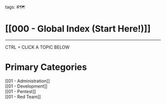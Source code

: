 tags: #🗺

# [[000 - Global Index (Start Here!)]]  

***

CTRL + CLICK A TOPIC BELOW

# Primary Categories

[[01 - Administration]]  
[[01 - Development]]  
[[01 - Pentest]]  
[[01 - Red Team]]  
